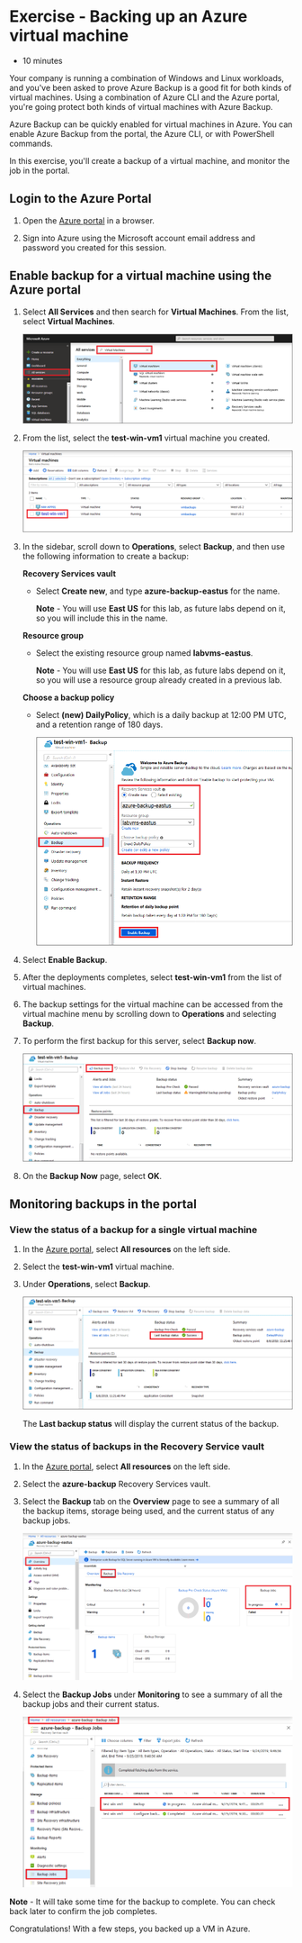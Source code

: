 # Exercise - Backing up an Azure virtual machine

* 10 minutes

Your company is running a combination of Windows and Linux workloads, and you've been asked to prove Azure Backup is a good fit for both kinds of virtual machines. Using a combination of Azure CLI and the Azure portal, you're going protect both kinds of virtual machines with Azure Backup.

Azure Backup can be quickly enabled for virtual machines in Azure. You can enable Azure Backup from the portal, the Azure CLI, or with PowerShell commands.

In this exercise, you'll create a backup of a virtual machine, and monitor the job in the portal.

## Login to the Azure Portal

1. Open the [Azure portal](https://portal.azure.com) in a browser.

2. Sign into Azure using the Microsoft account email address and password you created for this session.

## Enable backup for a virtual machine using the Azure portal

1. Select **All Services** and then search for **Virtual Machines**. From the list, select **Virtual Machines**.

    ![Screenshot showing searching for virtual machines](images/backupvms1.png)

2. From the list, select the **test-win-vm1** virtual machine you created.

    ![Screenshot showing selecting a virtual machine](images/backupvms2.png)

3. In the sidebar, scroll down to **Operations**, select **Backup**, and then use the following information to create a backup:

   **Recovery Services vault**
    * Select **Create new**, and type **azure-backup-eastus** for the name.

        **Note** - You will use **East US** for this lab, as future labs depend on it, so you will include this in the name.

    **Resource group**
    * Select the existing resource group named **labvms-eastus**.

        **Note** - You will use **East US** for this lab, as future labs depend on it, so you will use a resource group already created in a previous lab.

    **Choose a backup policy**

    * Select **(new) DailyPolicy**, which is a daily backup at 12:00 PM UTC, and a retention range of 180 days.

        ![Screenshot showing the backup options](images/backupvms3.png)

4. Select **Enable Backup**.

5. After the deployments completes, select **test-win-vm1** from the list of virtual machines.

6. The backup settings for the virtual machine can be accessed from the virtual machine menu by scrolling down to **Operations** and selecting **Backup**.

7. To perform the first backup for this server, select **Backup now**.

    ![Screenshot showing backup now](images/backupvms4.png)

8. On the **Backup Now** page, select **OK**.

## Monitoring backups in the portal

### View the status of a backup for a single virtual machine

1. In the [Azure portal](https://portal.azure.com/), select **All resources** on the left side.

2. Select the **test-win-vm1** virtual machine.

3. Under **Operations**, select **Backup**.

    ![Screenshot of the Backup page after it has been set up](images/backupvms5.png)

    The **Last backup status** will display the current status of the backup.

### View the status of backups in the Recovery Service vault

1. In the [Azure portal](https://portal.azure.com/), select **All resources** on the left side.

2. Select the **azure-backup** Recovery Services vault.

3. Select the **Backup** tab on the **Overview** page to see a summary of all the backup items, storage being used, and the current status of any backup jobs.

    ![Screenshot of the Backup dashboard](images/backupvms6.png)

4. Select the **Backup Jobs** under **Monitoring** to see a summary of all the backup jobs and their current status.

    ![Screenshot of the Backup Jobs](images/backupvms7.png)

**Note** - It will take some time for the backup to complete. You can check back later to confirm the job completes.

Congratulations! With a few steps, you backed up a VM in Azure.
